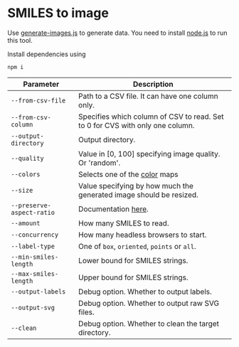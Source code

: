 # SMILES to image
Use [generate-images.js](generate-images.js) to generate data. 
You need to install [node.js](https://nodejs.org/en) to run this tool.

Install dependencies using
```console
npm i
```

Parameter | Description
--- | --- 
`--from-csv-file` | Path to a CSV file. It can have one column only.
`--from-csv-column` | Specifies which column of CSV to read. Set to 0 for CVS with only one column.
`--output-directory` | Output directory.
`--quality` | Value in [0, 100] specifying image quality. Or 'random'.
`--colors` | Selects one of the [color](src/generator/colors.js) maps 
`--size` | Value specifying by how much the generated image should be resized.
`--preserve-aspect-ratio` | Documentation [here](https://developer.mozilla.org/de/docs/Web/SVG/Attribute/preserveAspectRatio).
`--amount` | How many SMILES to read.
`--concurrency` | How many headless browsers to start.
`--label-type` | One of ```box```, ```oriented```, ```points``` or ```all```.
`--min-smiles-length` | Lower bound for SMILES strings.
`--max-smiles-length` | Upper bound for SMILES strings.
`--output-labels` | Debug option. Whether to output labels.
`--output-svg` | Debug option. Whether to output raw SVG files.
`--clean` | Debug option. Whether to clean the target directory.



